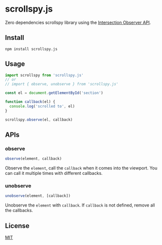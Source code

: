 # scrollspy.js

Zero dependencies scrollspy library using the [Intersection Observer API](https://developer.mozilla.org/en-US/docs/Web/API/Intersection_Observer_API).

## Install

```
npm install scrollspy.js
```

## Usage

```js
import scrollspy from 'scrollspy.js'
// or
// import { observe, unobserve } from 'scrollspy.js'

const el = document.getElementById('section')

function callback(el) {
  console.log('scrolled to', el)
}

scrollspy.observe(el, callback)
```

## APIs

### observe

```js
observe(element, callback)
```

Observe the `element`, call the `callback` when it comes into the viewport.
You can call it multiple times with different callbacks.

### unobserve

```js
unobserve(element, [callback])
```

Unobserve the `element` with `callback`. If `callback` is not defined, remove all the callbacks.

## License
[MIT](LICENSE)
